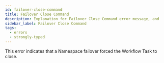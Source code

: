 ```yaml
---
id: failover-close-command
title: Failover Close Command
description: Explanation for Failover Close Command error message, and how to fix it.
sidebar_label: Failover Close Command
tags:
  - errors
  - strongly-typed
---
```


This error indicates that a Namespace failover forced the Workflow Task to close.
